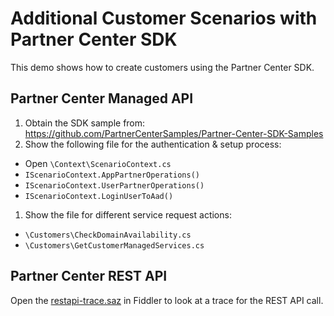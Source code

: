 # Additional Customer Scenarios with Partner Center SDK

This demo shows how to create customers using the Partner Center SDK.

## Partner Center Managed API

1. Obtain the SDK sample from: https://github.com/PartnerCenterSamples/Partner-Center-SDK-Samples
1. Show the following file for the authentication & setup process:
  - Open `\Context\ScenarioContext.cs`
  - `IScenarioContext.AppPartnerOperations()`
  - `IScenarioContext.UserPartnerOperations()`
  - `IScenarioContext.LoginUserToAad()`
1. Show the file for different service request actions:
  - `\Customers\CheckDomainAvailability.cs`
  - `\Customers\GetCustomerManagedServices.cs`

## Partner Center REST API

Open the [restapi-trace.saz](restapi-trace.saz) in Fiddler to look at a trace for the REST API call.